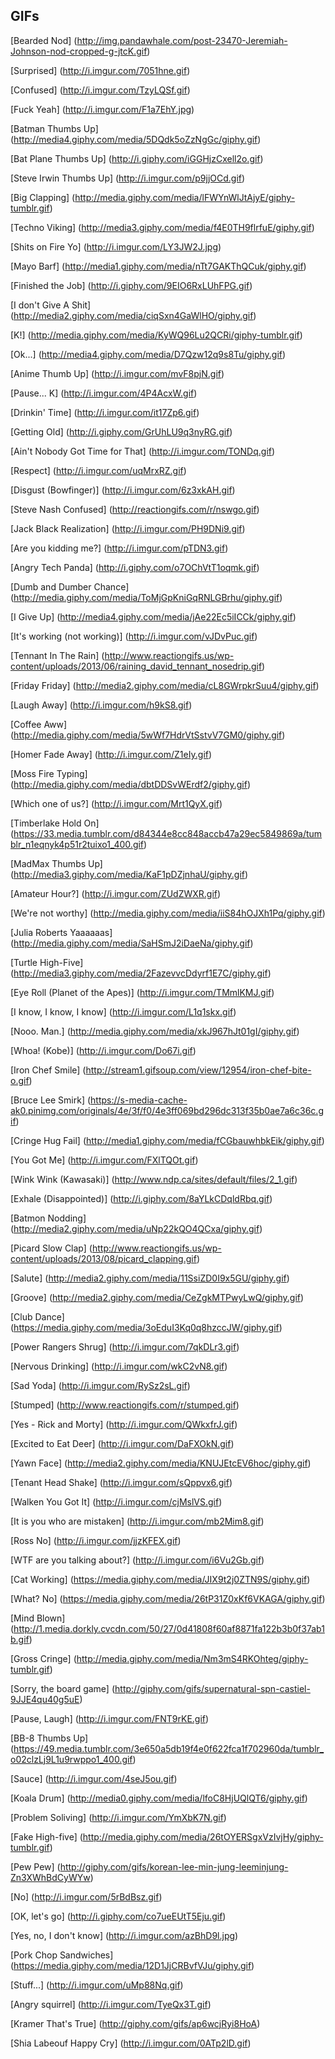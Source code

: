 ## GIFs

[Bearded Nod]
(http://img.pandawhale.com/post-23470-Jeremiah-Johnson-nod-cropped-g-jtcK.gif)

[Surprised]
(http://i.imgur.com/7051hne.gif)

[Confused]
(http://i.imgur.com/TzyLQSf.gif)

[Fuck Yeah]
(http://i.imgur.com/F1a7EhY.jpg)

[Batman Thumbs Up]
(http://media4.giphy.com/media/5DQdk5oZzNgGc/giphy.gif)

[Bat Plane Thumbs Up]
(http://i.giphy.com/iGGHjzCxell2o.gif)

[Steve Irwin Thumbs Up]
(http://i.imgur.com/p9jjOCd.gif)

[Big Clapping]
(http://media.giphy.com/media/lFWYnWlJtAjyE/giphy-tumblr.gif)

[Techno Viking]
(http://media3.giphy.com/media/f4E0TH9flrfuE/giphy.gif)

[Shits on Fire Yo]
(http://i.imgur.com/LY3JW2J.jpg)

[Mayo Barf]
(http://media1.giphy.com/media/nTt7GAKThQCuk/giphy.gif)

[Finished the Job]
(http://i.giphy.com/9EIO6RxLUhFPG.gif)

[I don't Give A Shit]
(http://media2.giphy.com/media/ciqSxn4GaWlHO/giphy.gif)

[K!]
(http://media.giphy.com/media/KyWQ96Lu2QCRi/giphy-tumblr.gif)

[Ok...]
(http://media4.giphy.com/media/D7Qzw12q9s8Tu/giphy.gif)

[Anime Thumb Up]
(http://i.imgur.com/mvF8pjN.gif)

[Pause... K]
(http://i.imgur.com/4P4AcxW.gif)

[Drinkin' Time]
(http://i.imgur.com/it17Zp6.gif)

[Getting Old]
(http://i.giphy.com/GrUhLU9q3nyRG.gif)

[Ain't Nobody Got Time for That]
(http://i.imgur.com/TONDq.gif)

[Respect]
(http://i.imgur.com/uqMrxRZ.gif)

[Disgust (Bowfinger)]
(http://i.imgur.com/6z3xkAH.gif)

[Steve Nash Confused]
(http://reactiongifs.com/r/nswgo.gif)

[Jack Black Realization]
(http://i.imgur.com/PH9DNi9.gif)

[Are you kidding me?]
(http://i.imgur.com/pTDN3.gif)

[Angry Tech Panda]
(http://i.giphy.com/o7OChVtT1oqmk.gif)

[Dumb and Dumber Chance]
(http://media.giphy.com/media/ToMjGpKniGqRNLGBrhu/giphy.gif)

[I Give Up]
(http://media4.giphy.com/media/jAe22Ec5iICCk/giphy.gif)

[It's working (not working)]
(http://i.imgur.com/vJDvPuc.gif)

[Tennant In The Rain]
(http://www.reactiongifs.us/wp-content/uploads/2013/06/raining_david_tennant_nosedrip.gif)

[Friday Friday]
(http://media2.giphy.com/media/cL8GWrpkrSuu4/giphy.gif)

[Laugh Away]
(http://i.imgur.com/h9kS8.gif)

[Coffee Aww]
(http://media.giphy.com/media/5wWf7HdrVtSstvV7GM0/giphy.gif)

[Homer Fade Away]
(http://i.imgur.com/Z1eIy.gif)

[Moss Fire Typing]
(http://media.giphy.com/media/dbtDDSvWErdf2/giphy.gif)

[Which one of us?]
(http://i.imgur.com/Mrt1QyX.gif)

[Timberlake Hold On]
(https://33.media.tumblr.com/d84344e8cc848accb47a29ec5849869a/tumblr_n1eqnyk4p51r2tuixo1_400.gif)

[MadMax Thumbs Up]
(http://media3.giphy.com/media/KaF1pDZjnhaU/giphy.gif)

[Amateur Hour?]
(http://i.imgur.com/ZUdZWXR.gif)

[We're not worthy]
(http://media.giphy.com/media/iiS84hOJXh1Pq/giphy.gif)

[Julia Roberts Yaaaaaas]
(http://media.giphy.com/media/SaHSmJ2iDaeNa/giphy.gif)

[Turtle High-Five]
(http://media3.giphy.com/media/2FazevvcDdyrf1E7C/giphy.gif)

[Eye Roll (Planet of the Apes)]
(http://i.imgur.com/TMmlKMJ.gif)

[I know, I know, I know]
(http://i.imgur.com/L1q1skx.gif)

[Nooo. Man.]
(http://media.giphy.com/media/xkJ967hJt01gI/giphy.gif)

[Whoa! (Kobe)]
(http://i.imgur.com/Do67i.gif)

[Iron Chef Smile]
(http://stream1.gifsoup.com/view/12954/iron-chef-bite-o.gif)

[Bruce Lee Smirk]
(https://s-media-cache-ak0.pinimg.com/originals/4e/3f/f0/4e3ff069bd296dc313f35b0ae7a6c36c.gif)

[Cringe Hug Fail]
(http://media1.giphy.com/media/fCGbauwhbkEik/giphy.gif)

[You Got Me]
(http://i.imgur.com/FXlTQOt.gif)

[Wink Wink (Kawasaki)]
(http://www.ndp.ca/sites/default/files/2_1.gif)

[Exhale (Disappointed)]
(http://i.giphy.com/8aYLkCDqldRbq.gif)

[Batmon Nodding]
(http://media2.giphy.com/media/uNp22kQO4QCxa/giphy.gif)

[Picard Slow Clap]
(http://www.reactiongifs.us/wp-content/uploads/2013/08/picard_clapping.gif)

[Salute]
(http://media2.giphy.com/media/11SsiZD0I9x5GU/giphy.gif)

[Groove]
(http://media2.giphy.com/media/CeZgkMTPwyLwQ/giphy.gif)

[Club Dance]
(https://media.giphy.com/media/3oEduI3Kq0q8hzccJW/giphy.gif)

[Power Rangers Shrug]
(http://i.imgur.com/7qkDLr3.gif)

[Nervous Drinking]
(http://i.imgur.com/wkC2vN8.gif)

[Sad Yoda]
(http://i.imgur.com/RySz2sL.gif)

[Stumped]
(http://www.reactiongifs.com/r/stumped.gif)

[Yes - Rick and Morty]
(http://i.imgur.com/QWkxfrJ.gif)

[Excited to Eat Deer]
(http://i.imgur.com/DaFXOkN.gif)

[Yawn Face]
(http://media2.giphy.com/media/KNUJEtcEV6hoc/giphy.gif)

[Tenant Head Shake]
(http://i.imgur.com/sQppvx6.gif)

[Walken You Got It]
(http://i.imgur.com/cjMslVS.gif)

[It is you who are mistaken]
(http://i.imgur.com/mb2Mim8.gif)

[Ross No]
(http://i.imgur.com/jjzKFEX.gif)

[WTF are you talking about?]
(http://i.imgur.com/i6Vu2Gb.gif)

[Cat Working]
(https://media.giphy.com/media/JIX9t2j0ZTN9S/giphy.gif)

[What? No]
(https://media.giphy.com/media/26tP31Z0xKf6VKAGA/giphy.gif)

[Mind Blown]
(http://1.media.dorkly.cvcdn.com/50/27/0d41808f60af8871fa122b3b0f37ab1b.gif)

[Gross Cringe]
(http://media.giphy.com/media/Nm3mS4RKOhteg/giphy-tumblr.gif)

[Sorry, the board game]
(http://giphy.com/gifs/supernatural-spn-castiel-9JJE4qu40g5uE)

[Pause, Laugh]
(http://i.imgur.com/FNT9rKE.gif)

[BB-8 Thumbs Up]
(https://49.media.tumblr.com/3e650a5db19f4e0f622fca1f702960da/tumblr_o02clzLj9L1u9rwppo1_400.gif)

[Sauce]
(http://i.imgur.com/4seJ5ou.gif)

[Koala Drum]
(http://media0.giphy.com/media/lfoC8HjUQlQT6/giphy.gif)

[Problem Soliving]
(http://i.imgur.com/YmXbK7N.gif)

[Fake High-five]
(http://media.giphy.com/media/26tOYERSgxVzIvjHy/giphy-tumblr.gif)

[Pew Pew]
(http://giphy.com/gifs/korean-lee-min-jung-leeminjung-Zn3XWhBdCyWYw)

[No]
(http://i.imgur.com/5rBdBsz.gif)

[OK, let's go]
(http://i.giphy.com/co7ueEUtT5Eju.gif)

[Yes, no, I don't know]
(http://i.imgur.com/azBhD9l.jpg)

[Pork Chop Sandwiches]
(https://media.giphy.com/media/12D1JjCRBvfVJu/giphy.gif)

[Stuff...]
(http://i.imgur.com/uMp88Nq.gif)

[Angry squirrel]
(http://i.imgur.com/TyeQx3T.gif)

[Kramer That's True]
(http://giphy.com/gifs/ap6wcjRyi8HoA)

[Shia Labeouf Happy Cry]
(http://i.imgur.com/0ATp2lD.gif)



